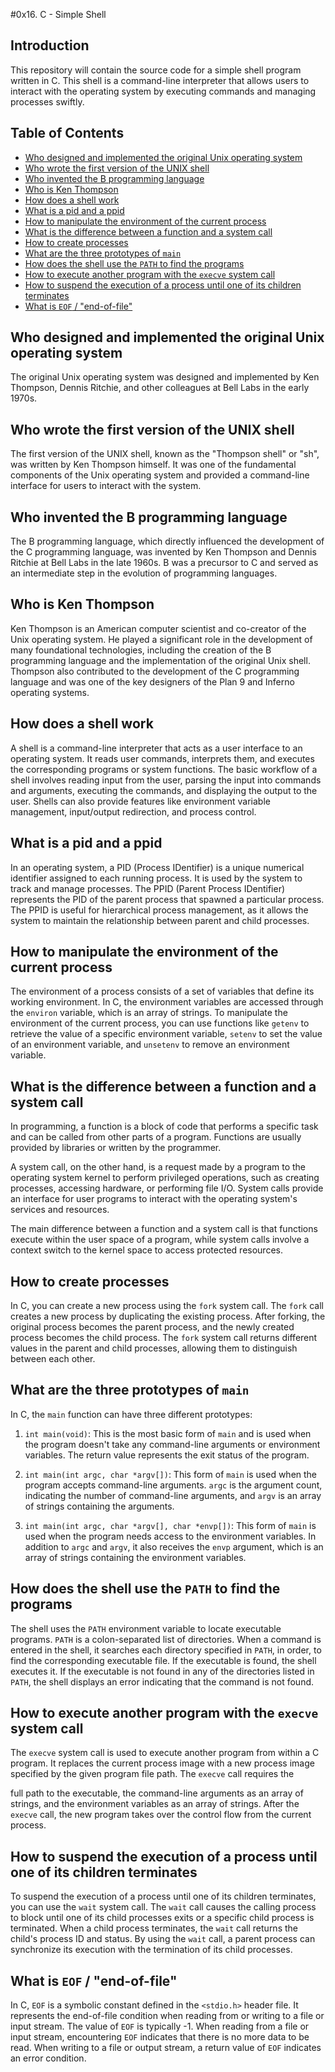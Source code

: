 #0x16. C - Simple Shell

## Introduction
This repository will contain the source code for a simple shell program written in C. This shell is a command-line interpreter that allows users to interact with the operating system by executing commands and managing processes swiftly.

## Table of Contents
- [Who designed and implemented the original Unix operating system](#who-designed-and-implemented-the-original-unix-operating-system)
- [Who wrote the first version of the UNIX shell](#who-wrote-the-first-version-of-the-unix-shell)
- [Who invented the B programming language](#who-invented-the-b-programming-language)
- [Who is Ken Thompson](#who-is-ken-thompson)
- [How does a shell work](#how-does-a-shell-work)
- [What is a pid and a ppid](#what-is-a-pid-and-a-ppid)
- [How to manipulate the environment of the current process](#how-to-manipulate-the-environment-of-the-current-process)
- [What is the difference between a function and a system call](#what-is-the-difference-between-a-function-and-a-system-call)
- [How to create processes](#how-to-create-processes)
- [What are the three prototypes of `main`](#what-are-the-three-prototypes-of-main)
- [How does the shell use the `PATH` to find the programs](#how-does-the-shell-use-the-path-to-find-the-programs)
- [How to execute another program with the `execve` system call](#how-to-execute-another-program-with-the-execve-system-call)
- [How to suspend the execution of a process until one of its children terminates](#how-to-suspend-the-execution-of-a-process-until-one-of-its-children-terminates)
- [What is `EOF` / "end-of-file"](#what-is-eof--end-of-file)

## Who designed and implemented the original Unix operating system
The original Unix operating system was designed and implemented by Ken Thompson, Dennis Ritchie, and other colleagues at Bell Labs in the early 1970s. 

## Who wrote the first version of the UNIX shell
The first version of the UNIX shell, known as the "Thompson shell" or "sh", was written by Ken Thompson himself. It was one of the fundamental components of the Unix operating system and provided a command-line interface for users to interact with the system.

## Who invented the B programming language
The B programming language, which directly influenced the development of the C programming language, was invented by Ken Thompson and Dennis Ritchie at Bell Labs in the late 1960s. B was a precursor to C and served as an intermediate step in the evolution of programming languages.

## Who is Ken Thompson
Ken Thompson is an American computer scientist and co-creator of the Unix operating system. He played a significant role in the development of many foundational technologies, including the creation of the B programming language and the implementation of the original Unix shell. Thompson also contributed to the development of the C programming language and was one of the key designers of the Plan 9 and Inferno operating systems.

## How does a shell work
A shell is a command-line interpreter that acts as a user interface to an operating system. It reads user commands, interprets them, and executes the corresponding programs or system functions. The basic workflow of a shell involves reading input from the user, parsing the input into commands and arguments, executing the commands, and displaying the output to the user. Shells can also provide features like environment variable management, input/output redirection, and process control.

## What is a pid and a ppid
In an operating system, a PID (Process IDentifier) is a unique numerical identifier assigned to each running process. It is used by the system to track and manage processes. The PPID (Parent Process IDentifier) represents the PID of the parent process that spawned a particular process. The PPID is useful for hierarchical process management, as it allows the system to maintain the relationship between parent and child processes.

## How to manipulate the environment of the current process
The environment of a process consists of a set of variables that define its working environment. In C, the environment variables are accessed through the `environ` variable, which is an array of strings. To manipulate the environment of the current process, you can use functions like `getenv` to retrieve the value of a specific environment variable, `setenv` to set the value of an environment variable, and `unsetenv` to remove an environment variable.

## What is the difference between a function and a system call
In programming, a function is a block of code that performs a specific task and can be called from other parts of a program. Functions are usually provided by libraries or written by the programmer.

A system call, on the other hand, is a request made by a program to the operating system kernel to perform privileged operations, such as creating processes, accessing hardware, or performing file I/O. System calls provide an interface for user programs to interact with the operating system's services and resources.

The main difference between a function and a system call is that functions execute within the user space of a program, while system calls involve a context switch to the kernel space to access protected resources.

## How to create processes
In C, you can create a new process using the `fork` system call. The `fork` call creates a new process by duplicating the existing process. After forking, the original process becomes the parent process, and the newly created process becomes the child process. The `fork` system call returns different values in the parent and child processes, allowing them to distinguish between each other.

## What are the three prototypes of `main`
In C, the `main` function can have three different prototypes:

1. `int main(void)`: This is the most basic form of `main` and is used when the program doesn't take any command-line arguments or environment variables. The return value represents the exit status of the program.

2. `int main(int argc, char *argv[])`: This form of `main` is used when the program accepts command-line arguments. `argc` is the argument count, indicating the number of command-line arguments, and `argv` is an array of strings containing the arguments.

3. `int main(int argc, char *argv[], char *envp[])`: This form of `main` is used when the program needs access to the environment variables. In addition to `argc` and `argv`, it also receives the `envp` argument, which is an array of strings containing the environment variables.

## How does the shell use the `PATH` to find the programs
The shell uses the `PATH` environment variable to locate executable programs. `PATH` is a colon-separated list of directories. When a command is entered in the shell, it searches each directory specified in `PATH`, in order, to find the corresponding executable file. If the executable is found, the shell executes it. If the executable is not found in any of the directories listed in `PATH`, the shell displays an error indicating that the command is not found.

## How to execute another program with the `execve` system call
The `execve` system call is used to execute another program from within a C program. It replaces the current process image with a new process image specified by the given program file path. The `execve` call requires the

 full path to the executable, the command-line arguments as an array of strings, and the environment variables as an array of strings. After the `execve` call, the new program takes over the control flow from the current process.

## How to suspend the execution of a process until one of its children terminates
To suspend the execution of a process until one of its children terminates, you can use the `wait` system call. The `wait` call causes the calling process to block until one of its child processes exits or a specific child process is terminated. When a child process terminates, the `wait` call returns the child's process ID and status. By using the `wait` call, a parent process can synchronize its execution with the termination of its child processes.

## What is `EOF` / "end-of-file"
In C, `EOF` is a symbolic constant defined in the `<stdio.h>` header file. It represents the end-of-file condition when reading from or writing to a file or input stream. The value of `EOF` is typically -1. When reading from a file or input stream, encountering `EOF` indicates that there is no more data to be read. When writing to a file or output stream, a return value of `EOF` indicates an error condition.
